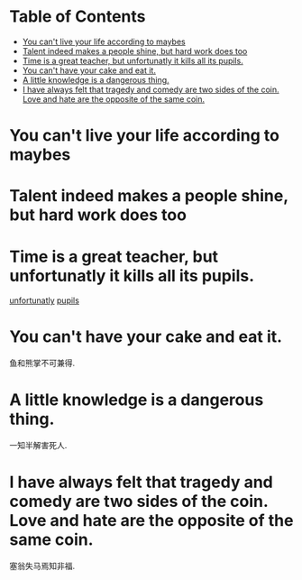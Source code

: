 
# Table of Contents

-   [You can't live your life according to maybes](#orgfafd460)
-   [Talent indeed makes a people shine, but hard work does too](#org4e04a51)
-   [Time is a great teacher, but unfortunatly it kills all its pupils.](#org60fdfaa)
-   [You can't have your cake and eat it.](#org6adcffd)
-   [A little knowledge is a dangerous thing.](#orgbf300f1)
-   [I have always felt that tragedy and comedy are two sides of the coin. Love and hate are the opposite of the same coin.](#orgd5010f5)



<a id="orgfafd460"></a>

# You can't live your life according to maybes


<a id="org4e04a51"></a>

# Talent indeed makes a people shine, but hard work does too


<a id="org60fdfaa"></a>

# Time is a great teacher, but unfortunatly it kills all its pupils.

[unfortunatly](https://youglish.com/getbyid/6808171/unfortunately/english)
[pupils](https://youglish.com/getbyid/32048681/pupil/english)


<a id="org6adcffd"></a>

# You can't have your cake and eat it.

鱼和熊掌不可兼得.


<a id="orgbf300f1"></a>

# A little knowledge is a dangerous thing.

一知半解害死人.


<a id="orgd5010f5"></a>

# I have always felt that tragedy and comedy are two sides of the coin. Love and hate are the opposite of the same coin.

塞翁失马焉知非福.

